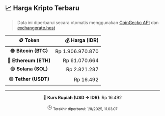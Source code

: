 

<!-- HARGA_KRIPTO -->
## 📈 Harga Kripto Terbaru

> Data ini diperbarui secara otomatis menggunakan [CoinGecko API](https://www.coingecko.com/) dan [exchangerate.host](https://exchangerate.host/)

<div align="center">

| 🪙 Token | 💰 Harga (IDR) |
|:------:|---------------:|
| 🟠 **Bitcoin (BTC)**   | Rp 1.906.970.870 |
| 🔵 **Ethereum (ETH)**  | Rp 61.070.664 |
| 🟣 **Solana (SOL)**    | Rp 2.821.287 |
| 🟢 **Tether (USDT)**   | Rp 16.492 |

---

💱 **Kurs Rupiah (USD → IDR)**: Rp 16.492

🕒 <sub>Terakhir diperbarui: 1/8/2025, 11.03.07</sub>

</div>
<!-- /HARGA_KRIPTO -->